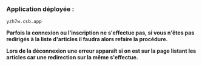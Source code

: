 ### Application déployée :

```
yzh7w.csb.app
```
**Parfois la connexion ou l'inscription ne s'effectue pas, si vous n'êtes pas redirigés à la liste d'articles il faudra alors refaire la procédure.**

**Lors de la déconnexion une erreur apparaît si on est sur la page listant les articles car une redirection sur la même s'effectue.** 